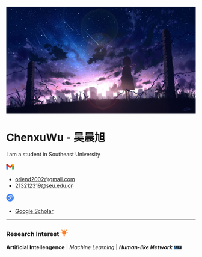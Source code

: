 <p align="center">
  <img src="./_Pictures/title_image.jpg" >
</p>

<h1>
  ChenxuWu - 吴晨旭
</h1>
<!--
  if center use <h1 align="center">
-->

I am a student in Southeast University  
<br>
<img src="./_Pictures/gmail_icon.png" width="20px"> 

- oriend2002@gmail.com
- 213212319@seu.edu.cn
<img src="./_Pictures/google_scholar_icon.png" width="20px">

- [Google Scholar](https://scholar.google.com/citations?user=zF4AHKQAAAAJ&hl=zh-CN&authuser=1 "Google Scholar")

***

<h3>
    Research Interest <img src="./_Pictures/research_insterest.png" width="20px">
</h3>

**Artificial Intellengence** | *Machine Learning* | ***Human-like Network*** <img src="./_Pictures/ai.png" width="20px">


